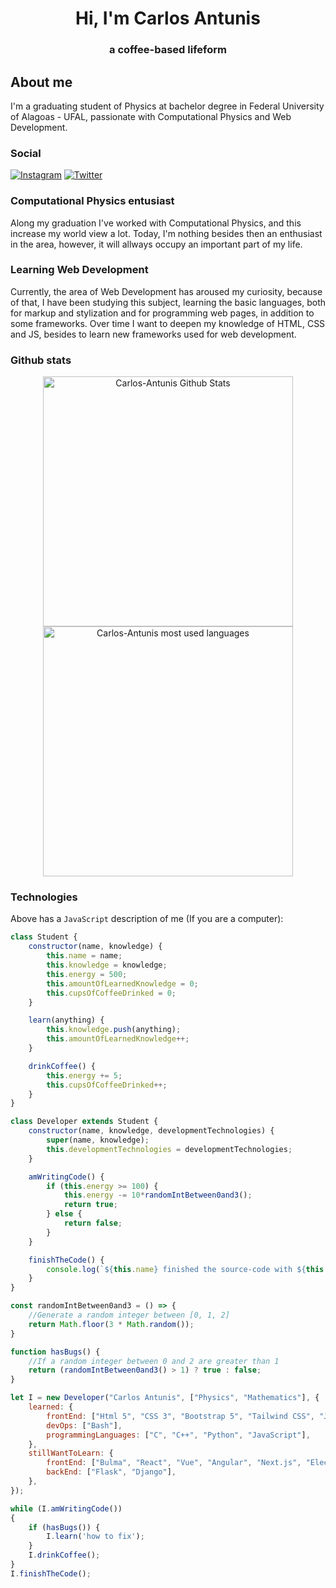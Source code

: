 <h1 align="center" id="Hi, I'm Carlos Antunis">Hi, I'm Carlos Antunis</h1>
<h3 align="center">a coffee-based lifeform</h3>

## About me

I'm a graduating student of Physics at bachelor degree in Federal University of Alagoas - UFAL, passionate with Computational Physics and Web Development.

### Social

[![Instagram](https://img.shields.io/badge/Instagram-%23E4405F.svg?logo=Instagram&?style=flatc&logoColor=white)](https://www.instagram.com/carlos.phys/)
[![Twitter](https://img.shields.io/badge/Twitter-%231DA1F2.svg?logo=Twitter&l&?style=flat&logoColor=white)](https://twitter.com/Carlos_Antunis)

### Computational Physics entusiast

Along my graduation I've worked with Computational Physics, and this increase my world view a lot. Today, I'm nothing besides then an enthusiast in the area, however, it will allways occupy an important part of my life.

### Learning Web Development

Currently, the area of Web Development has aroused my curiosity, because of that, I have been studying this subject, learning the basic languages, both for markup and stylization and for programming web pages, in addition to some frameworks. Over time I want to deepen my knowledge of HTML, CSS and JS, besides to learn new frameworks used for web development.

### Github stats

<div align="center">
    <div>
        <a href="https://github.com/Carlos-Antunis">
            <img  width="400rem" src="https://github-readme-stats.vercel.app/api?username=Carlos-Antunis&show_icons=true&theme=tokyonight&hide_border=true" alt="Carlos-Antunis Github Stats" />
        </a>
        <a href="https://github.com/Carlos-Antunis">
            <img width="400rem" src="https://github-readme-stats.vercel.app/api/top-langs/?username=carlos-antunis&langs_count=10&theme=tokyonight&hide_border=true&layout=compact&hide=fortran" alt="Carlos-Antunis most used languages" />
        </a>
    </div>
</div>

### Technologies

Above has a `JavaScript` description of me (If you are a computer):

```javascript
class Student {
    constructor(name, knowledge) {
        this.name = name;
        this.knowledge = knowledge;
        this.energy = 500;
        this.amountOfLearnedKnowledge = 0;
        this.cupsOfCoffeeDrinked = 0;
    }

    learn(anything) {
        this.knowledge.push(anything);
        this.amountOfLearnedKnowledge++;
    }

    drinkCoffee() {
        this.energy += 5;
        this.cupsOfCoffeeDrinked++;
    }
}

class Developer extends Student {
    constructor(name, knowledge, developmentTechnologies) {
        super(name, knowledge);
        this.developmentTechnologies = developmentTechnologies;
    }

    amWritingCode() {
        if (this.energy >= 100) {
            this.energy -= 10*randomIntBetween0and3();
            return true;
        } else {
            return false;
        }
    }

    finishTheCode() {
        console.log(`${this.name} finished the source-code with ${this.amountOfLearnedKnowledge} new knowledges, and anxiety (due to ${this.cupsOfCoffeeDrinked} cups of coffee that he drinks).`);
    }
}

const randomIntBetween0and3 = () => {
    //Generate a random integer between [0, 1, 2]
    return Math.floor(3 * Math.random());
}

function hasBugs() {
    //If a random integer between 0 and 2 are greater than 1
    return (randomIntBetween0and3() > 1) ? true : false;
}

let I = new Developer("Carlos Antunis", ["Physics", "Mathematics"], {
    learned: {
        frontEnd: ["Html 5", "CSS 3", "Bootstrap 5", "Tailwind CSS", "JavaScript"],
        devOps: ["Bash"],
        programmingLanguages: ["C", "C++", "Python", "JavaScript"],
    },
    stillWantToLearn: {
        frontEnd: ["Bulma", "React", "Vue", "Angular", "Next.js", "Electron", "React-native"],
        backEnd: ["Flask", "Django"],
    },
});

while (I.amWritingCode()) 
{
    if (hasBugs()) {
        I.learn('how to fix');
    }
    I.drinkCoffee();
}
I.finishTheCode();

```
